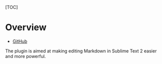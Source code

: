[TOC]

# Overview
- [GitHub](https://github.com/demon386/SmartMarkdown)

The plugin is aimed at making editing Markdown in Sublime Text 2 easier and more powerful.
